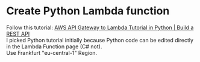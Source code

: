 # Create Python Lambda function

Follow this tutorial: [AWS API Gateway to Lambda Tutorial in Python | Build a REST API](https://www.youtube.com/watch?v=uFsaiEhr1zs)  
I picked Python tutorial initially because Python code can be edited directly in the Lambda Function page (C# not).  
Use Frankfurt "eu-central-1" Region.  

